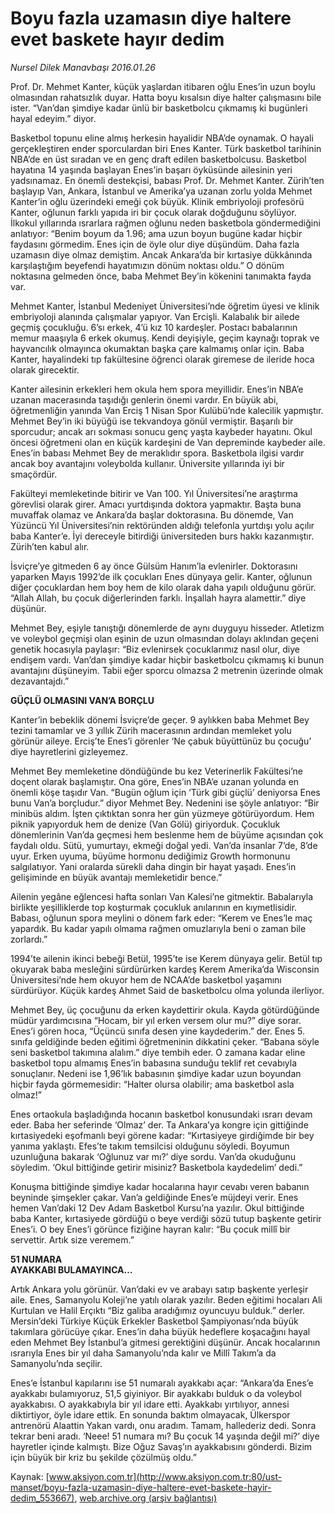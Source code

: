# Boyu fazla uzamasın diye haltere evet baskete hayır dedim

*Nursel Dilek Manavbaşı 2016.01.26*

<div class="pNewsDetailMainContent ctx_content" itemprop="articleBody">
 <p>
  Prof. Dr. Mehmet Kanter, küçük yaşlardan itibaren oğlu Enes’in uzun boylu olmasından rahatsızlık duyar. Hatta boyu kısalsın diye halter çalışmasını bile ister. “Van’dan şimdiye kadar ünlü bir basketbolcu çıkmamış ki bugünleri hayal edeyim.” diyor.
 </p>
 <p>
  Basketbol topunu eline almış herkesin hayalidir NBA’de oynamak. O hayali gerçekleştiren ender sporculardan biri Enes Kanter. Türk basketbol tarihinin NBA’de en üst sıradan ve en genç draft edilen basketbolcusu. Basketbol hayatına 14 yaşında başlayan Enes’in başarı öyküsünde ailesinin yeri yadsınamaz. En önemli destekçisi, babası Prof. Dr. Mehmet Kanter. Zürih’ten başlayıp Van, Ankara, İstanbul ve Amerika’ya uzanan zorlu yolda Mehmet Kanter’in oğlu üzerindeki emeği çok büyük. Klinik embriyoloji profesörü Kanter, oğlunun farklı yapıda iri bir çocuk olarak doğduğunu söylüyor. İlkokul yıllarında ısrarlara rağmen oğlunu neden basketbola göndermediğini anlatıyor: “Benim boyum da 1.96; ama uzun boyun bugüne kadar hiçbir faydasını görmedim. Enes için de öyle olur diye düşündüm. Daha fazla uzamasın diye olmaz demiştim. Ancak Ankara’da bir kırtasiye dükkânında karşılaştığım beyefendi hayatımızın dönüm noktası oldu.” O dönüm noktasına gelmeden önce, baba Mehmet Bey’in kökenini tanımakta fayda var.
 </p>
 <p>
  Mehmet Kanter, İstanbul Medeniyet Üniversitesi’nde öğretim üyesi ve klinik embriyoloji alanında çalışmalar yapıyor. Van Ercişli. Kalabalık bir ailede geçmiş çocukluğu. 6’sı erkek, 4’ü kız 10 kardeşler. Postacı babalarının memur maaşıyla 6 erkek okumuş. Kendi deyişiyle, geçim kaynağı toprak ve hayvancılık olmayınca okumaktan başka çare kalmamış onlar için. Baba Kanter, hayalindeki tıp fakültesine öğrenci olarak giremese de ileride hoca olarak girecektir.
 </p>
 <p>
  Kanter ailesinin erkekleri hem okula hem spora meyillidir. Enes’in NBA’e uzanan macerasında taşıdığı genlerin önemi vardır. En büyük abi, öğretmenliğin yanında Van Erciş 1 Nisan Spor Kulübü’nde kalecilik yapmıştır. Mehmet Bey’in iki büyüğü ise tekvandoya gönül vermiştir. Başarılı bir sporcudur; ancak arı sokması sonucu genç yaşta kaybeder hayatını. Okul öncesi öğretmeni olan en küçük kardeşini de Van depreminde kaybeder aile. Enes’in babası Mehmet Bey de meraklıdır spora. Basketbola ilgisi vardır ancak boy avantajını voleybolda kullanır. Üniversite yıllarında iyi bir smaçördür.
 </p>
 <p>
  Fakülteyi memleketinde bitirir ve Van 100. Yıl Üniversitesi’ne araştırma görevlisi olarak girer. Amacı yurtdışında doktora yapmaktır. Başta buna muvaffak olamaz ve Ankara’da başlar doktorasına. Bu dönemde, Van Yüzüncü Yıl Üniversitesi’nin rektöründen aldığı telefonla yurtdışı yolu açılır baba Kanter’e. İyi dereceyle bitirdiği üniversiteden burs hakkı kazanmıştır. Zürih’ten kabul alır.
 </p>
 <p>
  İsviçre’ye gitmeden 6 ay önce Gülsüm Hanım’la evlenirler. Doktorasını yaparken Mayıs 1992’de ilk çocukları Enes dünyaya gelir. Kanter, oğlunun diğer çocuklardan hem boy hem de kilo olarak daha yapılı olduğunu görür. “Allah Allah, bu çocuk diğerlerinden farklı. İnşallah hayra alamettir.” diye düşünür.
 </p>
 <p>
  Mehmet Bey, eşiyle tanıştığı dönemlerde de aynı duyguyu hisseder. Atletizm ve voleybol geçmişi olan eşinin de uzun olmasından dolayı aklından geçeni genetik hocasıyla paylaşır: “Biz evlenirsek çocuklarımız nasıl olur, diye endişem vardı. Van’dan şimdiye kadar hiçbir basketbolcu çıkmamış ki bunun avantajını düşüneyim. Tabii eğer sporcu olmazsa 2 metrenin üzerinde olmak dezavantajdı.”
 </p>
 <p>
  <strong>
   GÜÇLÜ OLMASINI VAN’A BORÇLU
  </strong>
 </p>
 <p>
  Kanter’in bebeklik dönemi İsviçre’de geçer. 9 aylıkken baba Mehmet Bey tezini tamamlar ve 3 yıllık Zürih macerasının ardından memleket yolu görünür aileye. Erciş’te Enes’i görenler ‘Ne çabuk büyüttünüz bu çocuğu’ diye hayretlerini gizleyemez.
 </p>
 <p>
  Mehmet Bey memleketine döndüğünde bu kez Veterinerlik Fakültesi’ne doçent olarak başlamıştır. Ona göre, Enes’in NBA’e uzanan yolunda en önemli köşe taşıdır Van. “Bugün oğlum için ‘Türk gibi güçlü’ deniyorsa Enes bunu Van’a borçludur.” diyor Mehmet Bey. Nedenini ise şöyle anlatıyor: “Bir minibüs aldım. İşten çıktıktan sonra her gün yüzmeye götürüyordum. Hem piknik yapıyorduk hem de denize (Van Gölü) giriyorduk. Çocukluk dönemlerinin Van’da geçmesi hem beslenme hem de büyüme açısından çok faydalı oldu. Sütü, yumurtayı, ekmeği doğal yedi. Van’da insanlar 7’de, 8’de uyur. Erken uyuma, büyüme hormonu dediğimiz Growth hormonunu salgılatıyor. Yani oralarda sürekli daha dingin bir hayat yaşadı. Enes’in gelişiminde en büyük avantajı memleketidir bence.”
 </p>
 <p>
  Ailenin yegâne eğlencesi hafta sonları Van Kalesi’ne gitmektir. Babalarıyla birlikte yeşilliklerde top koşturmak çocukluk anılarının en kıymetlisidir. Babası, oğlunun spora meylini o dönem fark eder: “Kerem ve Enes’le maç yapardık. Bu kadar yapılı olmama rağmen omuzlarıyla beni o zaman bile zorlardı.”
 </p>
 <p>
  1994’te ailenin ikinci bebeği Betül, 1995’te ise Kerem dünyaya gelir. Betül tıp okuyarak baba mesleğini sürdürürken kardeş Kerem Amerika’da Wisconsin Üniversitesi’nde hem okuyor hem de NCAA’de basketbol yaşamını sürdürüyor. Küçük kardeş Ahmet Said de basketbolcu olma yolunda ilerliyor.
 </p>
 <p>
  Mehmet Bey, üç çocuğunu da erken kaydettirir okula. Kayda götürdüğünde müdür yardımcısına “Hocam, bir yıl erken versem olur mu?” diye sorar. Enes’i gören hoca, “Üçüncü sınıfa desen yine kaydederim.” der. Enes 5. sınıfa geldiğinde beden eğitimi öğretmeninin dikkatini çeker. “Babana söyle seni basketbol takımına alalım.” diye tembih eder. O zamana kadar eline basketbol topu almamış Enes’in babasına sunduğu teklif ret cevabıyla sonuçlanır. Nedeni ise 1,96’lık babasının şimdiye kadar uzun boyundan hiçbir fayda görmemesidir: “Halter olursa olabilir; ama basketbol asla olmaz!”
 </p>
 <p>
  Enes ortaokula başladığında hocanın basketbol konusundaki ısrarı devam eder. Baba her seferinde ‘Olmaz’ der. Ta Ankara’ya kongre için gittiğinde kırtasiyedeki eşofmanlı beyi görene kadar: “Kırtasiyeye girdiğimde bir bey yanıma yaklaştı. Efes’te takım temsilcisi olduğunu söyledi. Boyumun uzunluğuna bakarak ‘Oğlunuz var mı?’ diye sordu. Van’da okuduğunu söyledim. ‘Okul bittiğinde getirir misiniz? Basketbola kaydedelim’ dedi.”
 </p>
 <p>
  Konuşma bittiğinde şimdiye kadar hocalarına hayır cevabı veren babanın beyninde şimşekler çakar. Van’a geldiğinde Enes’e müjdeyi verir. Enes hemen Van’daki 12 Dev Adam Basketbol Kursu’na yazılır. Okul bittiğinde baba Kanter, kırtasiyede gördüğü o beye verdiği sözü tutup başkente getirir Enes’i. O bey Enes’i görünce fiziğine hayran kalır: “Bu çocuk millî bir servettir. Artık size veremem.”
 </p>
 <p>
  <strong>
   51 NUMARA
   <br/>
   AYAKKABI BULAMAYINCA…
  </strong>
 </p>
 <p>
  Artık Ankara yolu görünür. Van’daki ev ve arabayı satıp başkente yerleşir aile. Enes, Samanyolu Koleji’ne yatılı olarak yazılır. Beden eğitimi hocaları Ali Kurtulan ve Halil Erçıktı “Biz galiba aradığımız oyuncuyu bulduk.” derler. Mersin’deki Türkiye Küçük Erkekler Basketbol Şampiyonası’nda büyük takımlara görücüye çıkar. Enes’in daha büyük hedeflere koşacağını hayal eden Mehmet Bey İstanbul’a gitmesi gerektiğini düşünür. Ancak hocalarının ısrarıyla Enes bir yıl daha Samanyolu’nda kalır ve Millî Takım’a da Samanyolu’nda seçilir.
 </p>
 <p>
  Enes’e İstanbul kapılarını ise 51 numaralı ayakkabı açar: “Ankara’da Enes’e ayakkabı bulamıyoruz, 51,5 giyiniyor. Bir ayakkabı bulduk o da voleybol ayakkabısı. O ayakkabıyla bir yıl idare etti. Ayakkabı yırtılıyor, annesi diktirtiyor, öyle idare ettik. En sonunda baktım olmayacak, Ülkerspor antrenörü Alaattin Yakan vardı, onu aradım. Tamam, hallederiz dedi. Sonra tekrar beni aradı. ‘Neee! 51 numara mı? Bu çocuk 14 yaşında değil mi?’ diye hayretler içinde kalmıştı. Bize Oğuz Savaş’ın ayakkabısını gönderdi. Bizim için büyük bir kriz bu şekilde çözülmüş oldu.”
 </p>
</div>


Kaynak: [www.aksiyon.com.tr](http://www.aksiyon.com.tr:80/ust-manset/boyu-fazla-uzamasin-diye-haltere-evet-baskete-hayir-dedim_553667), [web.archive.org (arşiv bağlantısı)](http://web.archive.org/web/20160304091858/http://www.aksiyon.com.tr:80/ust-manset/boyu-fazla-uzamasin-diye-haltere-evet-baskete-hayir-dedim_553667)
